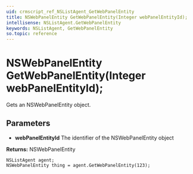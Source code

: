 ```yaml
---
uid: crmscript_ref_NSListAgent_GetWebPanelEntity
title: NSWebPanelEntity GetWebPanelEntity(Integer webPanelEntityId);
intellisense: NSListAgent.GetWebPanelEntity
keywords: NSListAgent, GetWebPanelEntity
so.topic: reference
---
```


# NSWebPanelEntity GetWebPanelEntity(Integer webPanelEntityId);

Gets an NSWebPanelEntity object.

## Parameters

* **webPanelEntityId** The identifier of the NSWebPanelEntity object

**Returns:** NSWebPanelEntity

```crmscript
NSListAgent agent;
NSWebPanelEntity thing = agent.GetWebPanelEntity(123);
```

